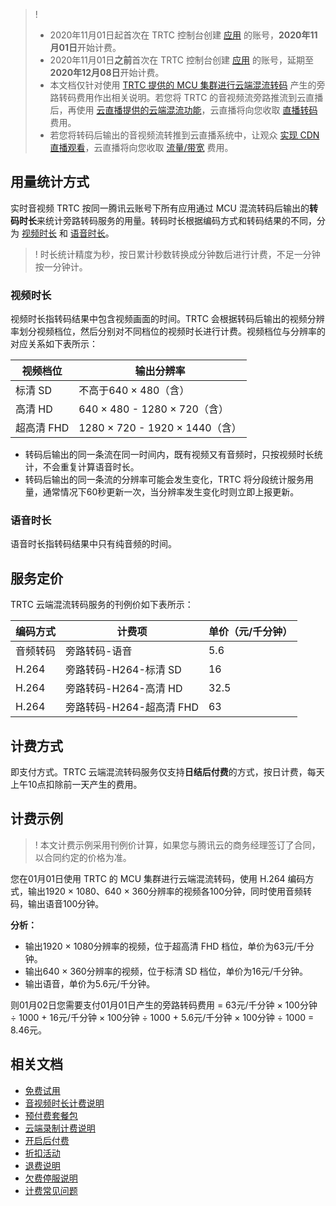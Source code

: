 >!
>- 2020年11月01日起首次在 TRTC 控制台创建 [应用](https://cloud.tencent.com/document/product/647/46351#.E5.BA.94.E7.94.A8) 的账号，**2020年11月01日**开始计费。
>- 2020年11月01日**之前**首次在 TRTC 控制台创建 [应用](https://cloud.tencent.com/document/product/647/46351#.E5.BA.94.E7.94.A8) 的账号，延期至**2020年12月08日**开始计费。
>- 本文档仅针对使用 [TRTC 提供的 MCU 集群进行云端混流转码](https://cloud.tencent.com/document/product/647/16827) 产生的旁路转码费用作出相关说明。若您将 TRTC 的音视频流旁路推流到云直播后，再使用 [云直播提供的云端混流功能](https://cloud.tencent.com/document/product/267/45566)，云直播将向您收取 [直播转码](https://cloud.tencent.com/document/product/267/39889) 费用。
>- 若您将转码后输出的音视频流转推到云直播系统中，让观众 [实现 CDN 直播观看](https://cloud.tencent.com/document/product/647/16826)，云直播将向您收取 [流量/带宽](https://cloud.tencent.com/document/product/267/34175#.E6.B5.81.E9.87.8F.E5.B8.A6.E5.AE.BD) 费用。


[](id:Billing_items)
## 用量统计方式

实时音视频 TRTC 按同一腾讯云账号下所有应用通过 MCU 混流转码后输出的**转码时长**来统计旁路转码服务的用量。转码时长根据编码方式和转码结果的不同，分为 [视频时长](#m_video) 和 [语音时长](#m_voice)。

>!  时长统计精度为秒，按日累计秒数转换成分钟数后进行计费，不足一分钟按一分钟计。

[](id:m_video)
### 视频时长
视频时长指转码结果中包含视频画面的时间。TRTC 会根据转码后输出的视频分辨率划分视频档位，然后分别对不同档位的视频时长进行计费。视频档位与分辨率的对应关系如下表所示：

| 视频档位   | 输出分辨率                   |
| ---------- | ---------------------------- |
| 标清 SD    | 不高于640 × 480（含）        |
| 高清 HD    | 640 × 480 - 1280 × 720（含） |
| 超高清 FHD | 1280 × 720 - 1920 × 1440（含） |

- 转码后输出的同一条流在同一时间内，既有视频又有音频时，只按视频时长统计，不会重复计算语音时长。
- 转码后输出的同一条流的分辨率可能会发生变化，TRTC 将分段统计服务用量，通常情况下60秒更新一次，当分辨率发生变化时则立即上报更新。

[](id:m_voice)
### 语音时长

语音时长指转码结果中只有纯音频的时间。

[](id:Fixed_price)
## 服务定价
TRTC 云端混流转码服务的刊例价如下表所示：

| 编码方式 | 计费项                   | 单价（元/千分钟） |
| -------- | ------------------------ | --------------- |
| 音频转码 | 旁路转码-语音            | 5.6        |
| H.264    | 旁路转码-H264-标清 SD    | 16           |
| H.264    | 旁路转码-H264-高清 HD    | 32.5         |
| H.264    | 旁路转码-H264-超高清 FHD | 63           |

[](id:Billing_method)
## 计费方式
即支付方式。TRTC 云端混流转码服务仅支持**日结后付费**的方式，按日计费，每天上午10点扣除前一天产生的费用。

[](id:Billing_examples)
## 计费示例

> ! 本文计费示例采用刊例价计算，如果您与腾讯云的商务经理签订了合同，以合同约定的价格为准。

您在01月01日使用 TRTC 的 MCU 集群进行云端混流转码，使用 H.264 编码方式，输出1920 × 1080、640 × 360分辨率的视频各100分钟，同时使用音频转码，输出语音100分钟。

**分析：**

- 输出1920 × 1080分辨率的视频，位于超高清 FHD 档位，单价为63元/千分钟。
- 输出640 × 360分辨率的视频，位于标清 SD 档位，单价为16元/千分钟。
- 输出语音，单价为5.6元/千分钟。

则01月02日您需要支付01月01日产生的旁路转码费用 = 63元/千分钟 × 100分钟 ÷ 1000 + 16元/千分钟 × 100分钟 ÷ 1000 + 5.6元/千分钟 × 100分钟 ÷ 1000 = 8.46元。



## 相关文档
- [免费试用](https://cloud.tencent.com/document/product/647/44360)
- [音视频时长计费说明](https://cloud.tencent.com/document/product/647/44248)
- [预付费套餐包](https://cloud.tencent.com/document/product/647/44247)
- [云端录制计费说明](https://cloud.tencent.com/document/product/647/45892)
- [开启后付费](https://cloud.tencent.com/document/product/647/59756)
- [折扣活动](https://cloud.tencent.com/document/product/647/58254)
- [退费说明](https://cloud.tencent.com/document/product/647/48226)
- [欠费停服说明](https://cloud.tencent.com/document/product/647/68109)
- [计费常见问题](https://cloud.tencent.com/document/product/647/44364)
